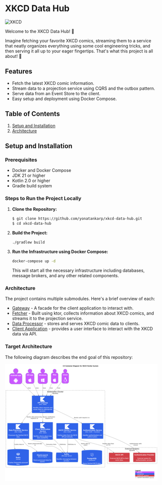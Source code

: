 # XKCD Data Hub

![XKCD](https://imgs.xkcd.com/comics/git_commit.png)

Welcome to the XKCD Data Hub! 👋

Imagine fetching your favorite XKCD comics, streaming them to a service that
neatly organizes everything using some cool engineering tricks, and then serving
it all up to your eager fingertips. That's what this project is all about! 🎉

## Features

- Fetch the latest XKCD comic information.
- Stream data to a projection service using CQRS and the outbox pattern.
- Serve data from an Event Store to the client.
- Easy setup and deployment using Docker Compose.

## Table of Contents

1. [Setup and Installation](#setup-and-installation)
2. [Architecture](#architecture)

## Setup and Installation

### Prerequisites

- Docker and Docker Compose
- JDK 21 or higher
- Kotlin 2.0 or higher
- Gradle build system

### Steps to Run the Project Locally

1. **Clone the Repository:**

   ```sh
   $ git clone https://github.com/yonatankarp/xkcd-data-hub.git
   $ cd xkcd-data-hub
   ```
2. **Build the Project:**

   ```sh
   ./gradlew build
   ```
3. **Run the Infrastructure using Docker Compose:**

   ```sh
   docker-compose up -d
   ```

   This will start all the necessary infrastructure including databases,
   message brokers, and any other related components.

### Architecture

The project contains multiple submodules. Here's a brief overview of each:
* [Gateway](./gateway/README) - A facade for the client application to interact
with.
* [Fetcher](./fetcher/README) - Built using ktor, collects information about
XKCD comics, and streams it to the projection service.
* [Data Processor](./data-processor/README) - stores and serves XKCD comic data
to clients.
* [Client Application](./client-app/README) - provides a user interface to
interact with the XKCD data via API.

### Target Architecture

The following diagram describes the end goal of this repository:

![target architecture](docs/c4/architecture.png)
